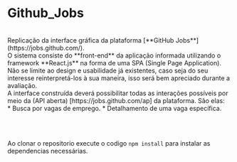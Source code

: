 # Github_Jobs
<br/>
Replicação da interface gráfica da plataforma [**GitHub Jobs**] (https://jobs.github.com/).
<br/>
O sistema consiste do **front-end** da aplicação informada utilizando o framework **React.js** na forma de uma SPA (Single Page Application). Não se limite ao design e usabilidade já existentes, caso seja do seu interesse reinterpretá-los à sua maneira, isso será bem apreciado durante a avaliação.
<br/>
A interface construída deverá possibilitar todas as interações possíveis por meio da (API aberta) [https://jobs.github.com/ap] da plataforma. São elas:
<br/>
* Busca por vagas de emprego.
* Detalhamento de uma vaga específica.

<br/><br/>

Ao clonar o repositorio execute o codigo `npm install` para instalar as dependencias necessárias.
